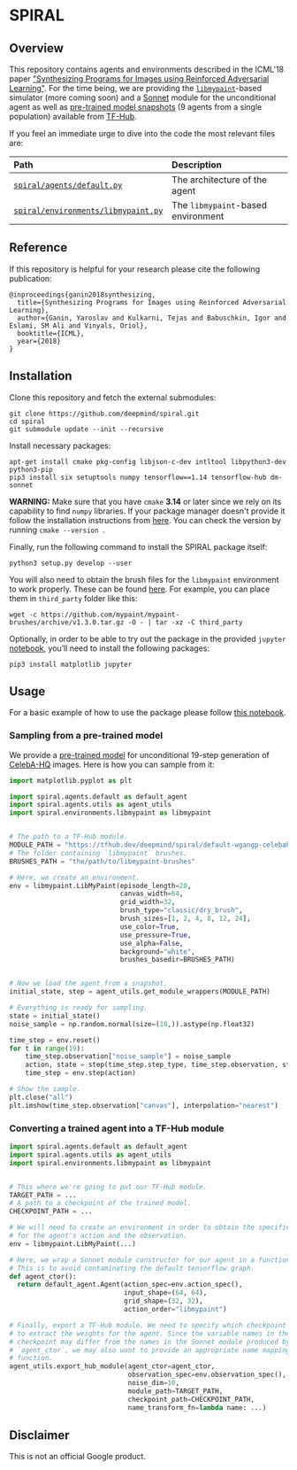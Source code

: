 # SPIRAL

## Overview

This repository contains agents and environments described in the ICML'18
paper ["Synthesizing Programs for Images using Reinforced Adversarial Learning"](http://proceedings.mlr.press/v80/ganin18a.html).
For the time being, we are providing the
[`libmypaint`](https://github.com/mypaint/libmypaint)-based simulator
(more coming soon) and a [Sonnet](https://github.com/deepmind/sonnet) module
for the unconditional agent as well as
[pre-trained model snapshots](https://tfhub.dev/s?q=spiral%2Fdefault-wgangp-celebahq64-gen-19steps)
(9 agents from a single population) available from [TF-Hub](https://www.tensorflow.org/hub).

If you feel an immediate urge to dive into the code the most relevant files are:

| Path | Description |
| :--- | :--- |
| [`spiral/agents/default.py`](spiral/agents/default.py) | The architecture of the agent |
| [`spiral/environments/libmypaint.py`](spiral/environments/libmypaint.py) | The `libmypaint`-based environment |

## Reference

If this repository is helpful for your research please cite the following
publication:

```
@inproceedings{ganin2018synthesizing,
  title={Synthesizing Programs for Images using Reinforced Adversarial Learning},
  author={Ganin, Yaroslav and Kulkarni, Tejas and Babuschkin, Igor and Eslami, SM Ali and Vinyals, Oriol},
  booktitle={ICML},
  year={2018}
}
```

## Installation

Clone this repository and fetch the external submodules:

```shell
git clone https://github.com/deepmind/spiral.git
cd spiral
git submodule update --init --recursive
```

Install necessary packages:

```shell
apt-get install cmake pkg-config libjson-c-dev intltool libpython3-dev python3-pip
pip3 install six setuptools numpy tensorflow==1.14 tensorflow-hub dm-sonnet
```

**WARNING:** Make sure that you have `cmake` **3.14** or later since we rely
on its capability to find `numpy` libraries. If your package manager doesn't
provide it follow the installation instructions from
[here](https://cmake.org/install/). You can check the version by
running `cmake --version `.

Finally, run the following command to install the SPIRAL package itself:

```shell
python3 setup.py develop --user
```

You will also need to obtain the brush files for the `libmypaint` environment
to work properly. These can be found
[here](https://github.com/mypaint/mypaint-brushes). For example, you can
place them in `third_party` folder like this:

```shell
wget -c https://github.com/mypaint/mypaint-brushes/archive/v1.3.0.tar.gz -O - | tar -xz -C third_party
```

Optionally, in order to be able to try out the package in the provided
`jupyter` [notebook](notebooks/spiral-demo.ipynb), you’ll need to install
the following packages:

```shell
pip3 install matplotlib jupyter
```


## Usage

For a basic example of how to use the package please follow
[this notebook](notebooks/spiral-demo.ipynb).

### Sampling from a pre-trained model

We provide a [pre-trained model]() for unconditional 19-step generation of
[CelebA-HQ](https://github.com/tkarras/progressive_growing_of_gans) images.
Here is how you can sample from it:

```python
import matplotlib.pyplot as plt

import spiral.agents.default as default_agent
import spiral.agents.utils as agent_utils
import spiral.environments.libmypaint as libmypaint


# The path to a TF-Hub module.
MODULE_PATH = "https://tfhub.dev/deepmind/spiral/default-wgangp-celebahq64-gen-19steps/agent4/1"
# The folder containing `libmypaint` brushes.
BRUSHES_PATH = "the/path/to/libmypaint-brushes"

# Here, we create an environment.
env = libmypaint.LibMyPaint(episode_length=20,
                            canvas_width=64,
                            grid_width=32,
                            brush_type="classic/dry_brush",
                            brush_sizes=[1, 2, 4, 8, 12, 24],
                            use_color=True,
                            use_pressure=True,
                            use_alpha=False,
                            background="white",
                            brushes_basedir=BRUSHES_PATH)


# Now we load the agent from a snapshot.
initial_state, step = agent_utils.get_module_wrappers(MODULE_PATH)

# Everything is ready for sampling.
state = initial_state()
noise_sample = np.random.normal(size=(10,)).astype(np.float32)

time_step = env.reset()
for t in range(19):
    time_step.observation["noise_sample"] = noise_sample
    action, state = step(time_step.step_type, time_step.observation, state)
    time_step = env.step(action)

# Show the sample.
plt.close("all")
plt.imshow(time_step.observation["canvas"], interpolation="nearest")
```

### Converting a trained agent into a TF-Hub module

```python
import spiral.agents.default as default_agent
import spiral.agents.utils as agent_utils
import spiral.environments.libmypaint as libmypaint


# This where we're going to put our TF-Hub module.
TARGET_PATH = ...
# A path to a checkpoint of the trained model.
CHECKPOINT_PATH = ...

# We will need to create an environment in order to obtain the specifications
# for the agent's action and the observation.
env = libmypaint.LibMyPaint(...)

# Here, we wrap a Sonnet module constructor for our agent in a function.
# This is to avoid contaminating the default tensorflow graph.
def agent_ctor():
  return default_agent.Agent(action_spec=env.action_spec(),
                             input_shape=(64, 64),
                             grid_shape=(32, 32),
                             action_order="libmypaint")

# Finally, export a TF-Hub module. We need to specify which checkpoint to use
# to extract the weights for the agent. Since the variable names in the
# checkpoint may differ from the names in the Sonnet module produced by
# `agent_ctor`, we may also want to provide an appropriate name mapping
# function.
agent_utils.export_hub_module(agent_ctor=agent_ctor,
                              observation_spec=env.observation_spec(),
                              noise_dim=10,
                              module_path=TARGET_PATH,
                              checkpoint_path=CHECKPOINT_PATH,
                              name_transform_fn=lambda name: ...)
```

## Disclaimer

This is not an official Google product.
